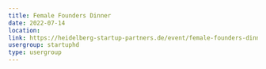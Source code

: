 ```yaml
---
title: Female Founders Dinner
date: 2022-07-14
location: 
link: https://heidelberg-startup-partners.de/event/female-founders-dinner/
usergroup: startuphd
type: usergroup
---
```

